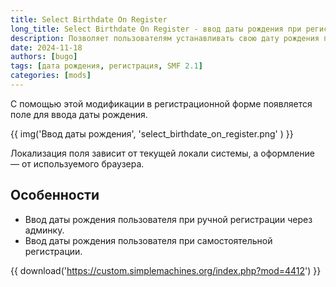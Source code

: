 ```yaml
---
title: Select Birthdate On Register
long_title: Select Birthdate On Register - ввод даты рождения при регистрации
description: Позволяет пользователям устанавливать свою дату рождения при регистрации на форуме.
date: 2024-11-18
authors: [bugo]
tags: [дата рождения, регистрация, SMF 2.1]
categories: [mods]
---
```


С помощью этой модификации в регистрационной форме появляется поле для ввода даты рождения.

<!-- more -->

{{ img('Ввод даты рождения', 'select_birthdate_on_register.png' ) }}

Локализация поля зависит от текущей локали системы, а оформление — от используемого браузера.

## Особенности

* Ввод даты рождения пользователя при ручной регистрации через админку.
* Ввод даты рождения пользователя при самостоятельной регистрации.

{{ download('https://custom.simplemachines.org/index.php?mod=4412') }}
